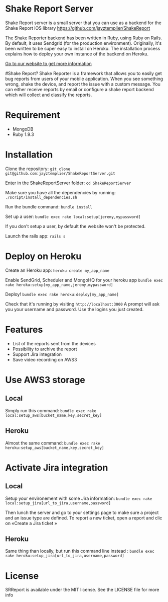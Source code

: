 # Shake Report Server

Shake Report server is a small server that you can use as a backend for the Shake Report iOS library
https://github.com/jayztemplier/ShakeReport

The Shake Reporter backend has been written in Ruby, using Ruby on Rails. By default, it uses Sendgrid (for the production environment). Originally, it's been written to be super easy to install on Heroku. The installation process explains how to deploy your own instance of the backend on Heroku.

<a href="http://shakereport.com/">Go to our website to get more information</a>


#Shake Report?
Shake Reporter is a framework that allows you to easily get bug reports from users of your mobile application. When you see something wrong, shake the device, and report the issue with a custom message. You can either receive reports by email or configure a shake report backend which will collect and classify the reports.
# Requirement

* MongoDB
* Ruby 1.9.3

# Installation

Clone the repository:
`git clone git@github.com:jayztemplier/ShakeReportServer.git`

Enter in the ShakeReportServer folder:
`cd ShakeReportServer`

Make sure you have all the dependencies by running:
`./script/install_dependencies.sh`

Run the bundle command:
`bundle install`

Set up a user:
`bundle exec rake local:setup[jeremy,mypassword]`

If you don't setup a user, by default the website won't be protected.

Launch the rails app:
`rails s`	

# Deploy on Heroku
Create an Heroku app:
`heroku create my_app_name`

Enable SendGrid, Scheduler and MongoHQ for your heroku app
`bundle exec rake heroku:setup[my_app_name,jeremy,mypassword]`

Deploy!
`bundle exec rake heroku:deploy[my_app_name]`

Check that it's running by visiting `http://localhost:3000`
A prompt will ask you your username and password. Use the logins you just created.

# Features

* List of the reports sent from the devices
* Possibility to archive the report
* Support Jira integration
* Save video recording on AWS3

# Use AWS3 storage
## Local
Simply run this command:
`bundle exec rake local:setup_aws[bucket_name,key,secret_key]`
## Heroku
Almost the same command:
`bundle exec rake heroku:setup_aws[bucket_name,key,secret_key]`

# Activate Jira integration
## Local
Setup your environement with some Jira information:
`bundle exec rake local:setup_jira[url_to_jira,username,password]`

Then lunch the server and go to your settings page to make sure a project and an issue type are defined.
To report a new ticket, open a report and clic on «Create a Jira ticket »
## Heroku
Same thing than locally, but run this command line instead :
`bundle exec rake heroku:setup_jira[url_to_jira,username,password]`

# License
SRReport is available under the MIT license. See the LICENSE file for more info
